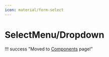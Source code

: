 ```yaml
---
icon: material/form-select
---
```


# SelectMenu/Dropdown

!!! success "Moved to [Components](components.md#select-menu) page!"